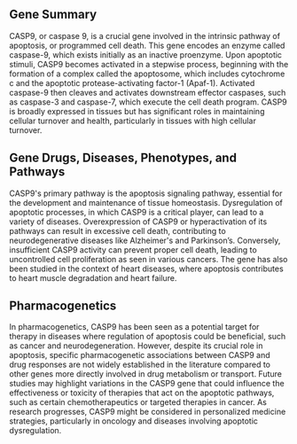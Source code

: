 ## Gene Summary
CASP9, or caspase 9, is a crucial gene involved in the intrinsic pathway of apoptosis, or programmed cell death. This gene encodes an enzyme called caspase-9, which exists initially as an inactive proenzyme. Upon apoptotic stimuli, CASP9 becomes activated in a stepwise process, beginning with the formation of a complex called the apoptosome, which includes cytochrome c and the apoptotic protease-activating factor-1 (Apaf-1). Activated caspase-9 then cleaves and activates downstream effector caspases, such as caspase-3 and caspase-7, which execute the cell death program. CASP9 is broadly expressed in tissues but has significant roles in maintaining cellular turnover and health, particularly in tissues with high cellular turnover.

## Gene Drugs, Diseases, Phenotypes, and Pathways
CASP9's primary pathway is the apoptosis signaling pathway, essential for the development and maintenance of tissue homeostasis. Dysregulation of apoptotic processes, in which CASP9 is a critical player, can lead to a variety of diseases. Overexpression of CASP9 or hyperactivation of its pathways can result in excessive cell death, contributing to neurodegenerative diseases like Alzheimer's and Parkinson’s. Conversely, insufficient CASP9 activity can prevent proper cell death, leading to uncontrolled cell proliferation as seen in various cancers. The gene has also been studied in the context of heart diseases, where apoptosis contributes to heart muscle degradation and heart failure.

## Pharmacogenetics
In pharmacogenetics, CASP9 has been seen as a potential target for therapy in diseases where regulation of apoptosis could be beneficial, such as cancer and neurodegeneration. However, despite its crucial role in apoptosis, specific pharmacogenetic associations between CASP9 and drug responses are not widely established in the literature compared to other genes more directly involved in drug metabolism or transport. Future studies may highlight variations in the CASP9 gene that could influence the effectiveness or toxicity of therapies that act on the apoptotic pathways, such as certain chemotherapeutics or targeted therapies in cancer. As research progresses, CASP9 might be considered in personalized medicine strategies, particularly in oncology and diseases involving apoptotic dysregulation.
